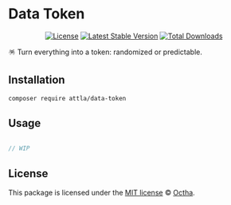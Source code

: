 # Data Token

<p align="center">
<a href="LICENSE"><img src="https://img.shields.io/badge/license-MIT-lightgrey.svg" alt="License"></a>
<a href="https://packagist.org/packages/attla/data-token"><img src="https://img.shields.io/packagist/v/attla/data-token" alt="Latest Stable Version"></a>
<a href="https://packagist.org/packages/attla/data-token"><img src="https://img.shields.io/packagist/dt/attla/data-token" alt="Total Downloads"></a>
</p>

🪅 Turn everything into a token: randomized or predictable.

## Installation

```bash
composer require attla/data-token
```

## Usage

```php

// WIP

```

## License

This package is licensed under the [MIT license](LICENSE) © [Octha](https://octha.com).
